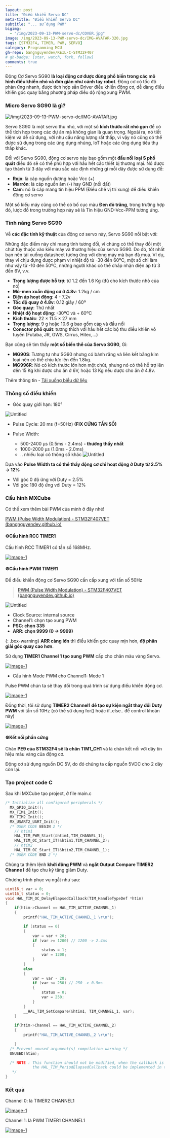 ```yaml
---
layout: post
title: "Điều khiển Servo DC"
meta-title: "Điều khiển Servo DC"
subtitle: "... sử dụng PWM"
bigimg:
  - "/img/2023-09-13-PWM-servo-dc/COVER.jpg"
image: /img/2023-09-13-PWM-servo-dc/IMG-AVATAR-320.jpg
tags: [STM32F4, TIMER, PWM, SERVO]
category: Programming MCU
gh-repo: bangnguyendev/KEIL-C-STM32F407
# gh-badge: [star, watch, fork, follow]
comments: true
---
```


Động Cơ Servo SG90 **là loại động cơ được dùng phổ biến trong các mô hình điều khiển nhỏ và đơn giản như cánh tay robot**. Động cơ có tốc độ phản ứng nhanh, được tích hợp sẵn Driver điều khiển động cơ, dễ dàng điều khiển góc quay bằng phương pháp điều độ rộng xung PWM.

### Micro Servo SG90 là gì?

![/img/2023-09-13-PWM-servo-dc/IMG-AVATAR.jpg](/img/2023-09-13-PWM-servo-dc/IMG-AVATAR.jpg)

Servo SG90 là một servo thu nhỏ, với một số **kích thước rất nhỏ gọn** để có thể tích hợp trong các dự án mà không gian là quan trọng. Ngoài ra, nó tiết kiệm và dễ sử dụng, với nhu cầu năng lượng rất thấp, vì vậy nó cũng có thể được sử dụng trong các ứng dụng nhúng, IoT hoặc các ứng dụng tiêu thụ thấp khác.

Đối với Servo SG90, động cơ servo này bao gồm một **đầu nối loại S phổ quát** điều đó sẽ có thể phù hợp với hầu hết các thiết bị thương mại. Nó được tạo thành từ 3 dây với màu sắc xác định những gì mỗi dây được sử dụng để:

- **Rojo**: là cáp nguồn dương hoặc Vcc (+)
- **Marrón**: là cáp nguồn âm (-) hay GND (nối đất)
- **Cam**: nó là cáp mang tín hiệu PPM (Điều chế vị trí xung) để điều khiển động cơ servo

Một số kiểu máy cũng có thể có bố cục màu **Đen đỏ trăng**, trong trường hợp đó, lược đồ trong trường hợp này sẽ là Tín hiệu GND-Vcc-PPM tương ứng.

### Tính năng Servo SG90

Về **các đặc tính kỹ thuật** của động cơ servo này, Servo SG90 nổi bật với:

Những đặc điểm này chỉ mang tính tương đối, vì chúng có thể thay đổi một chút tùy thuộc vào kiểu máy và thương hiệu của servo SG90. Do đó, tốt nhất bạn nên tải xuống datasheet tương ứng với dòng máy mà bạn đã mua. Ví dụ, thay vì chịu đựng được phạm vi nhiệt độ từ -30 đến 60ºC, một số chỉ làm như vậy từ -10 đến 50ºC, những người khác có thể chấp nhận điện áp từ 3 đến 6V, v.v.

- **Trọng lượng được hỗ trợ**: từ 1.2 đến 1.6 Kg (đủ cho kích thước nhỏ của nó)
- **Mô-men xoắn động cơ ở 4.8v**: 1.2kg / cm
- **Điện áp hoạt động**: 4 - 7.2v
- **Tốc độ quay ở 4.8v**: 0.12 giây / 60º
- **Góc quay**: Thứ nhất
- **Nhiệt độ hoạt động**: -30ºC và + 60ºC
- **Kích thước**: 22 × 11.5 × 27 mm
- **Trọng lượng**: 9 g hoặc 10.6 g bao gồm cáp và đầu nối
- **Conector phổ quát**: tương thích với hầu hết các bộ thu điều khiển vô tuyến (Futaba, JR, GWS, Cirrus, Hitec,…)

Bạn cũng sẽ tìm thấy **một số biến thể của Servo SG90**, Gì:

- **MG90S**: Tương tự như SG90 nhưng có bánh răng và liên kết bằng kim loại nên có thể chịu lực lên đến 1.8kg.
- **MG996R**: Nó có kích thước lớn hơn một chút, nhưng nó có thể hỗ trợ lên đến 15 Kg khi được cho ăn ở 6V, hoặc 13 Kg nếu được cho ăn ở 4.8v.

Thêm thông tin - [Tải xuống biểu dữ liệu](http://www.ee.ic.ac.uk/pcheung/teaching/DE1_EE/stores/sg90_datasheet.pdf)

### Thông số điều khiển

- Góc quay giới hạn: 180°

![Untitled](/img/2023-09-13-PWM-servo-dc/Untitled.png)

- Pulse Cycle:  20 ms (f=50Hz) **(FIX CỨNG TẦN SỐ)**

- Pulse Width: 
	- 500-2400 µs (0.5ms - 2.4ms) **- thường thấy nhất**
	- 1000-2000 µs (1.0ms - 2.0ms)
	- .. nhiều loại có thông số khác
![Untitled](/img/2023-09-13-PWM-servo-dc/Untitled%201.png)

Dựa vào **Pulse Width ta có thể thấy động cơ chỉ hoạt động ở Duty từ 2.5% → 12%**

- Với góc 0 độ ứng với Duty = 2.5%
- Với góc 180 độ ứng với Duty = 12%

### Cấu hình MXCube

Có thể xem thêm bài PWM của mình ở đây nhé!

[PWM (Pulse Width Modulation) - STM32F407VET (bangnguyendev.github.io)](https://bangnguyendev.github.io/2023-07-05-PWM-Pulse-Width-Modulation/)

#### ⚙️Cấu hình RCC TIMER1

Cấu hình RCC TIMER1 có tần số 168MHz.

<a href="/img/2023-09-13-PWM-servo-dc/Untitled%202.png" data-lightbox="RCC TIMER1 có tần số 168MHz" data-title="RCC TIMER1 có tần số 168MHz">
	<img class="post-img-post" src="/img/2023-09-13-PWM-servo-dc/Untitled%202.png" alt="image-1"/>
</a>

#### ⚙️Cấu hình PWM TIMER1 

Để điều khiển động cơ Servo SG90 cần cấp xung với tần số 50Hz 

>[PWM (Pulse Width Modulation) - STM32F407VET (bangnguyendev.github.io)](https://bangnguyendev.github.io/2023-07-05-PWM-Pulse-Width-Modulation/)

![Untitled](/img/2023-09-13-PWM-servo-dc/Untitled%204.png)

- Clock Source: internal source
- Channel1: chọn tạo xung PWM
- **PSC: chọn 335**
- **ARR: chọn 9999 (0 → 9999)**

{: .box-warning}
**ARR càng lớn** thì điều khiển góc quay mịn hơn, **độ phân giải góc quay cao hơn**.

Sử dụng **TIMER1 Channel 1 tạo xung PWM** cấp cho chân màu vàng Servo.

<a href="/img/2023-09-13-PWM-servo-dc/Untitled%203.png" data-lightbox="TIMER1 CHANNEL1" data-title="TIMER1 CHANNEL1">
	<img class="post-img-post" src="/img/2023-09-13-PWM-servo-dc/Untitled%203.png" alt="image-1"/>
</a>

- Cấu hình Mode PWM cho Channel1: Mode 1

Pulse PWM chún ta sẽ thay đổi trong quá trình sử dụng điều khiển động cơ.

<a href="/img/2023-09-13-PWM-servo-dc/Untitled%205.png" data-lightbox="TIMER1 CHANNEL1" data-title="TIMER1 CHANNEL1">
	<img class="post-img-post" src="/img/2023-09-13-PWM-servo-dc/Untitled%205.png" alt="image-1"/>
</a>


Đồng thời, tôi sử dụng **TIMER2 Channel1 để tạo sự kiện ngắt thay đổi Duty PWM** với tần số 10Hz (có thể sử dụng for() hoặc if..else.. để control khoản này)

<a href="/img/2023-09-13-PWM-servo-dc/Untitled%206.png" data-lightbox="TIMER2 CHANNEL1" data-title="TIMER2 CHANNEL1">
	<img class="post-img-post" src="/img/2023-09-13-PWM-servo-dc/Untitled%206.png" alt="image-1"/>
</a>

#### ⚙️Kết nối phần cứng

Chân **PE9 của STM32F4 sẽ là chân TIM1_CH1** và là chân kết nối với dây tín hiệu màu vàng của động cơ.

Động cơ sử dụng nguồn DC 5V, do đó chúng ta cấp nguồn 5VDC cho 2 dây còn lại.

### Tạo project code C
Sau khi MXCube tạo project, ở file main.c

```c
/* Initialize all configured peripherals */
  MX_GPIO_Init();
  MX_TIM1_Init();
  MX_TIM2_Init();
  MX_USART2_UART_Init();
  /* USER CODE BEGIN 2 */
	// htim1
	HAL_TIM_PWM_Start(&htim1,TIM_CHANNEL_1);
	HAL_TIM_OC_Start_IT(&htim1,TIM_CHANNEL_2);
	// htim2
	HAL_TIM_OC_Start_IT(&htim2,TIM_CHANNEL_1);
  /* USER CODE END 2 */
```

Chúng ta thêm lệnh **khởi động PWM** và **ngắt Output Compare TIMER2 Channe l**  để tạo chu kỳ tăng giảm Duty.

Chương trình phục vụ ngắt như sau:

```c
uint16_t var = 0;
uint16_t status = 0;
void HAL_TIM_OC_DelayElapsedCallback(TIM_HandleTypeDef *htim)
{
	if(htim->Channel == HAL_TIM_ACTIVE_CHANNEL_1)
	{
		printf("HAL_TIM_ACTIVE_CHANNEL_1 \r\n");

		if (status == 0)
		{
			var = var + 20;
			if (var >= 1200) // 1200 -> 2.4ms
			{
				status = 1;
				var = 1200;
			}
		}
		else
		{
			var = var - 20;
			if (var <= 250) // 250 -> 0.5ms
			{
				status = 0;
				var = 250;
			}
		}
		__HAL_TIM_SetCompare(&htim1, TIM_CHANNEL_1, var);
	}
	
	if(htim->Channel == HAL_TIM_ACTIVE_CHANNEL_2)
	{
		printf("HAL_TIM_ACTIVE_CHANNEL_2 \r\n");

	}
  /* Prevent unused argument(s) compilation warning */
  UNUSED(htim);

  /* NOTE : This function should not be modified, when the callback is needed,
            the HAL_TIM_PeriodElapsedCallback could be implemented in the user file
   */
}
```

### Kết quả 

Channel 0: là TIMER2 CHANNEL1

<a href="/img/2023-09-13-PWM-servo-dc/Untitled%207.png" data-lightbox="Channel 0: là TIMER2 CHANNEL1" data-title="Channel 0: là TIMER2 CHANNEL1">
	<img class="post-img-post" src="/img/2023-09-13-PWM-servo-dc/Untitled%207.png" alt="image-1"/>
</a>


Channel 1: là PWM TIMER1 CHANNEL1

<a href="/img/2023-09-13-PWM-servo-dc/Untitled%208.png" data-lightbox="Channel 1: là PWM TIMER1 CHANNEL1" data-title="Channel 1: là PWM TIMER1 CHANNEL1">
	<img class="post-img-post" src="/img/2023-09-13-PWM-servo-dc/Untitled%208.png" alt="image-1"/>
</a>

